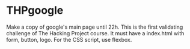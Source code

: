 # THPgoogle
Make a copy of google's main page until 22h.
This is the first validating challenge of The Hacking Project course.
It must have a index.html with form, button, logo.
For the CSS script, use flexbox.
